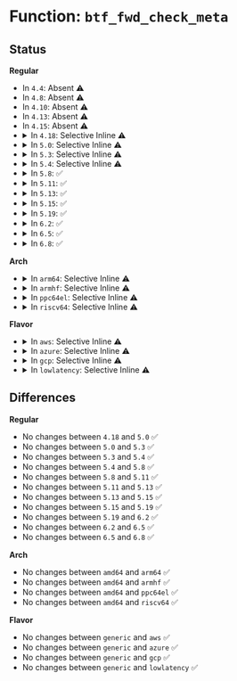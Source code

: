 # Function: <code>btf_fwd_check_meta</code>

## Status
<b>Regular</b>
<ul>
<li>
In <code>4.4</code>: Absent ⚠️
</li>
<li>
In <code>4.8</code>: Absent ⚠️
</li>
<li>
In <code>4.10</code>: Absent ⚠️
</li>
<li>
In <code>4.13</code>: Absent ⚠️
</li>
<li>
In <code>4.15</code>: Absent ⚠️
</li>
<li>
<details>
<summary>In <code>4.18</code>: Selective Inline ⚠️</summary>

```c
s32 btf_fwd_check_meta(struct btf_verifier_env *env, const struct btf_type *t, u32 meta_left);
```

**Collision:** Unique Static

**Inline:** Selective

**Transformation:** False

**Instances:**

```
In kernel/bpf/btf.c (ffffffff811c78b0)
Location: kernel/bpf/btf.c:1289
Inline: True
```
**Symbols:**

```
ffffffff811c78b0-ffffffff811c7907: btf_fwd_check_meta (STB_LOCAL)
```
</details>
</li>
<li>
<details>
<summary>In <code>5.0</code>: Selective Inline ⚠️</summary>

```c
s32 btf_fwd_check_meta(struct btf_verifier_env *env, const struct btf_type *t, u32 meta_left);
```

**Collision:** Unique Static

**Inline:** Selective

**Transformation:** False

**Instances:**

```
In kernel/bpf/btf.c (ffffffff811dad50)
Location: kernel/bpf/btf.c:1573
Inline: True
```
**Symbols:**

```
ffffffff811dad50-ffffffff811dadcf: btf_fwd_check_meta (STB_LOCAL)
```
</details>
</li>
<li>
<details>
<summary>In <code>5.3</code>: Selective Inline ⚠️</summary>

```c
s32 btf_fwd_check_meta(struct btf_verifier_env *env, const struct btf_type *t, u32 meta_left);
```

**Collision:** Unique Static

**Inline:** Selective

**Transformation:** False

**Instances:**

```
In kernel/bpf/btf.c (ffffffff811f0050)
Location: kernel/bpf/btf.c:1801
Inline: True
```
**Symbols:**

```
ffffffff811f0050-ffffffff811f00cf: btf_fwd_check_meta (STB_LOCAL)
```
</details>
</li>
<li>
<details>
<summary>In <code>5.4</code>: Selective Inline ⚠️</summary>

```c
s32 btf_fwd_check_meta(struct btf_verifier_env *env, const struct btf_type *t, u32 meta_left);
```

**Collision:** Unique Static

**Inline:** Selective

**Transformation:** False

**Instances:**

```
In kernel/bpf/btf.c (ffffffff811fc770)
Location: kernel/bpf/btf.c:1801
Inline: True
```
**Symbols:**

```
ffffffff811fc770-ffffffff811fc7ef: btf_fwd_check_meta (STB_LOCAL)
```
</details>
</li>
<li>
<details>
<summary>In <code>5.8</code>: ✅</summary>

```c
s32 btf_fwd_check_meta(struct btf_verifier_env *env, const struct btf_type *t, u32 meta_left);
```

**Collision:** Unique Static

**Inline:** No

**Transformation:** False

**Instances:**

```
In kernel/bpf/btf.c (ffffffff812215d0)
Location: kernel/bpf/btf.c:1910
Inline: False
```
**Symbols:**

```
ffffffff812215d0-ffffffff81221653: btf_fwd_check_meta (STB_LOCAL)
```
</details>
</li>
<li>
<details>
<summary>In <code>5.11</code>: ✅</summary>

```c
s32 btf_fwd_check_meta(struct btf_verifier_env *env, const struct btf_type *t, u32 meta_left);
```

**Collision:** Unique Static

**Inline:** No

**Transformation:** False

**Instances:**

```
In kernel/bpf/btf.c (ffffffff812247f0)
Location: kernel/bpf/btf.c:2572
Inline: False
```
**Symbols:**

```
ffffffff812247f0-ffffffff8122486f: btf_fwd_check_meta (STB_LOCAL)
```
</details>
</li>
<li>
<details>
<summary>In <code>5.13</code>: ✅</summary>

```c
s32 btf_fwd_check_meta(struct btf_verifier_env *env, const struct btf_type *t, u32 meta_left);
```

**Collision:** Unique Static

**Inline:** No

**Transformation:** False

**Instances:**

```
In kernel/bpf/btf.c (ffffffff81229330)
Location: kernel/bpf/btf.c:2574
Inline: False
```
**Symbols:**

```
ffffffff81229330-ffffffff812293af: btf_fwd_check_meta (STB_LOCAL)
```
</details>
</li>
<li>
<details>
<summary>In <code>5.15</code>: ✅</summary>

```c
s32 btf_fwd_check_meta(struct btf_verifier_env *env, const struct btf_type *t, u32 meta_left);
```

**Collision:** Unique Static

**Inline:** No

**Transformation:** False

**Instances:**

```
In kernel/bpf/btf.c (ffffffff81261730)
Location: kernel/bpf/btf.c:2574
Inline: False
```
**Symbols:**

```
ffffffff81261730-ffffffff812617af: btf_fwd_check_meta (STB_LOCAL)
```
</details>
</li>
<li>
<details>
<summary>In <code>5.19</code>: ✅</summary>

```c
s32 btf_fwd_check_meta(struct btf_verifier_env *env, const struct btf_type *t, u32 meta_left);
```

**Collision:** Unique Static

**Inline:** No

**Transformation:** False

**Instances:**

```
In kernel/bpf/btf.c (ffffffff812ad020)
Location: kernel/bpf/btf.c:2711
Inline: False
```
**Symbols:**

```
ffffffff812ad020-ffffffff812ad0bd: btf_fwd_check_meta (STB_LOCAL)
```
</details>
</li>
<li>
<details>
<summary>In <code>6.2</code>: ✅</summary>

```c
s32 btf_fwd_check_meta(struct btf_verifier_env *env, const struct btf_type *t, u32 meta_left);
```

**Collision:** Unique Static

**Inline:** No

**Transformation:** False

**Instances:**

```
In kernel/bpf/btf.c (ffffffff8130d3b0)
Location: kernel/bpf/btf.c:2735
Inline: False
```
**Symbols:**

```
ffffffff8130d3b0-ffffffff8130d44d: btf_fwd_check_meta (STB_LOCAL)
```
</details>
</li>
<li>
<details>
<summary>In <code>6.5</code>: ✅</summary>

```c
s32 btf_fwd_check_meta(struct btf_verifier_env *env, const struct btf_type *t, u32 meta_left);
```

**Collision:** Unique Static

**Inline:** No

**Transformation:** False

**Instances:**

```
In kernel/bpf/btf.c (ffffffff8133ca70)
Location: kernel/bpf/btf.c:2765
Inline: False
```
**Symbols:**

```
ffffffff8133ca70-ffffffff8133cb0b: btf_fwd_check_meta (STB_LOCAL)
```
</details>
</li>
<li>
<details>
<summary>In <code>6.8</code>: ✅</summary>

```c
s32 btf_fwd_check_meta(struct btf_verifier_env *env, const struct btf_type *t, u32 meta_left);
```

**Collision:** Unique Static

**Inline:** No

**Transformation:** False

**Instances:**

```
In kernel/bpf/btf.c (ffffffff81362c30)
Location: kernel/bpf/btf.c:2766
Inline: False
```
**Symbols:**

```
ffffffff81362c30-ffffffff81362ccb: btf_fwd_check_meta (STB_LOCAL)
```
</details>
</li>
</ul>
<b>Arch</b>
<ul>
<li>
<details>
<summary>In <code>arm64</code>: Selective Inline ⚠️</summary>

```c
s32 btf_fwd_check_meta(struct btf_verifier_env *env, const struct btf_type *t, u32 meta_left);
```

**Collision:** Unique Static

**Inline:** Selective

**Transformation:** False

**Instances:**

```
In kernel/bpf/btf.c (ffff800010282f38)
Location: kernel/bpf/btf.c:1801
Inline: True
```
**Symbols:**

```
ffff800010282f38-ffff800010283008: btf_fwd_check_meta (STB_LOCAL)
```
</details>
</li>
<li>
<details>
<summary>In <code>armhf</code>: Selective Inline ⚠️</summary>

```c
s32 btf_fwd_check_meta(struct btf_verifier_env *env, const struct btf_type *t, u32 meta_left);
```

**Collision:** Unique Static

**Inline:** Selective

**Transformation:** False

**Instances:**

```
In kernel/bpf/btf.c (c04b39bc)
Location: kernel/bpf/btf.c:1801
Inline: True
```
**Symbols:**

```
c04b39bc-c04b3a7c: btf_fwd_check_meta (STB_LOCAL)
```
</details>
</li>
<li>
<details>
<summary>In <code>ppc64el</code>: Selective Inline ⚠️</summary>

```c
s32 btf_fwd_check_meta(struct btf_verifier_env *env, const struct btf_type *t, u32 meta_left);
```

**Collision:** Unique Static

**Inline:** Selective

**Transformation:** False

**Instances:**

```
In kernel/bpf/btf.c (c00000000032d6e0)
Location: kernel/bpf/btf.c:1801
Inline: True
```
**Symbols:**

```
c00000000032d6e0-c00000000032d7dc: btf_fwd_check_meta (STB_LOCAL)
```
</details>
</li>
<li>
<details>
<summary>In <code>riscv64</code>: Selective Inline ⚠️</summary>

```c
s32 btf_fwd_check_meta(struct btf_verifier_env *env, const struct btf_type *t, u32 meta_left);
```

**Collision:** Unique Static

**Inline:** Selective

**Transformation:** False

**Instances:**

```
In kernel/bpf/btf.c (ffffffe0001b8e5a)
Location: kernel/bpf/btf.c:1801
Inline: True
```
**Symbols:**

```
ffffffe0001b8e5a-ffffffe0001b8ede: btf_fwd_check_meta (STB_LOCAL)
```
</details>
</li>
</ul>
<b>Flavor</b>
<ul>
<li>
<details>
<summary>In <code>aws</code>: Selective Inline ⚠️</summary>

```c
s32 btf_fwd_check_meta(struct btf_verifier_env *env, const struct btf_type *t, u32 meta_left);
```

**Collision:** Unique Static

**Inline:** Selective

**Transformation:** False

**Instances:**

```
In kernel/bpf/btf.c (ffffffff811f4d90)
Location: kernel/bpf/btf.c:1801
Inline: True
```
**Symbols:**

```
ffffffff811f4d90-ffffffff811f4e0f: btf_fwd_check_meta (STB_LOCAL)
```
</details>
</li>
<li>
<details>
<summary>In <code>azure</code>: Selective Inline ⚠️</summary>

```c
s32 btf_fwd_check_meta(struct btf_verifier_env *env, const struct btf_type *t, u32 meta_left);
```

**Collision:** Unique Static

**Inline:** Selective

**Transformation:** False

**Instances:**

```
In kernel/bpf/btf.c (ffffffff811e7ae0)
Location: kernel/bpf/btf.c:1801
Inline: True
```
**Symbols:**

```
ffffffff811e7ae0-ffffffff811e7b5f: btf_fwd_check_meta (STB_LOCAL)
```
</details>
</li>
<li>
<details>
<summary>In <code>gcp</code>: Selective Inline ⚠️</summary>

```c
s32 btf_fwd_check_meta(struct btf_verifier_env *env, const struct btf_type *t, u32 meta_left);
```

**Collision:** Unique Static

**Inline:** Selective

**Transformation:** False

**Instances:**

```
In kernel/bpf/btf.c (ffffffff811f2b60)
Location: kernel/bpf/btf.c:1801
Inline: True
```
**Symbols:**

```
ffffffff811f2b60-ffffffff811f2bdf: btf_fwd_check_meta (STB_LOCAL)
```
</details>
</li>
<li>
<details>
<summary>In <code>lowlatency</code>: Selective Inline ⚠️</summary>

```c
s32 btf_fwd_check_meta(struct btf_verifier_env *env, const struct btf_type *t, u32 meta_left);
```

**Collision:** Unique Static

**Inline:** Selective

**Transformation:** False

**Instances:**

```
In kernel/bpf/btf.c (ffffffff81201070)
Location: kernel/bpf/btf.c:1801
Inline: True
```
**Symbols:**

```
ffffffff81201070-ffffffff812010ef: btf_fwd_check_meta (STB_LOCAL)
```
</details>
</li>
</ul>

## Differences
<b>Regular</b>
<ul>
<li>
No changes between <code>4.18</code> and <code>5.0</code> ✅
</li>
<li>
No changes between <code>5.0</code> and <code>5.3</code> ✅
</li>
<li>
No changes between <code>5.3</code> and <code>5.4</code> ✅
</li>
<li>
No changes between <code>5.4</code> and <code>5.8</code> ✅
</li>
<li>
No changes between <code>5.8</code> and <code>5.11</code> ✅
</li>
<li>
No changes between <code>5.11</code> and <code>5.13</code> ✅
</li>
<li>
No changes between <code>5.13</code> and <code>5.15</code> ✅
</li>
<li>
No changes between <code>5.15</code> and <code>5.19</code> ✅
</li>
<li>
No changes between <code>5.19</code> and <code>6.2</code> ✅
</li>
<li>
No changes between <code>6.2</code> and <code>6.5</code> ✅
</li>
<li>
No changes between <code>6.5</code> and <code>6.8</code> ✅
</li>
</ul>
<b>Arch</b>
<ul>
<li>
No changes between <code>amd64</code> and <code>arm64</code> ✅
</li>
<li>
No changes between <code>amd64</code> and <code>armhf</code> ✅
</li>
<li>
No changes between <code>amd64</code> and <code>ppc64el</code> ✅
</li>
<li>
No changes between <code>amd64</code> and <code>riscv64</code> ✅
</li>
</ul>
<b>Flavor</b>
<ul>
<li>
No changes between <code>generic</code> and <code>aws</code> ✅
</li>
<li>
No changes between <code>generic</code> and <code>azure</code> ✅
</li>
<li>
No changes between <code>generic</code> and <code>gcp</code> ✅
</li>
<li>
No changes between <code>generic</code> and <code>lowlatency</code> ✅
</li>
</ul>
